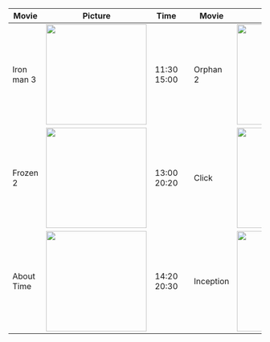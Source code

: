 | Movie | Picture | Time || Movie | Picture | Time |
| ------ | ------ | ------ |------| ------ | ------ | ------ |
| Iron man 3 | <img src="https://comicsbeat.com/wp-content/uploads/2013/05/iron-man-3-official-hd.jpg" width=200>|11:30 15:00||Orphan 2 | <img src="https://miro.medium.com/max/4000/1*F3zE6AP_kg6ozAqGBZQ2VA.jpeg" width=200>|12:50 17:10|
| Frozen 2 | <img src="https://img01.mgo-images.com/image/thumbnail/v2/content/MMV5B0E3CCA98CCDA65DB6B6EE475F7CA67E.jpeg" width=200>| 13:00 20:20||Click | <img src="https://alchetron.com/cdn/Click-2006-film-images-194a9d4f-f4a2-42be-ad29-35e55f2263f.jpg" width=200>| 11:20 19:10 |
| About Time | <img src="https://m.media-amazon.com/images/M/MV5BMTA1ODUzMDA3NzFeQTJeQWpwZ15BbWU3MDgxMTYxNTk@._V1_.jpg" width=200>| 14:20 20:30 ||Inception | <img src="https://images-na.ssl-images-amazon.com/images/I/912AErFSBHL._AC_SL1500_.jpg" width=200>| 12:00 16:00 |
